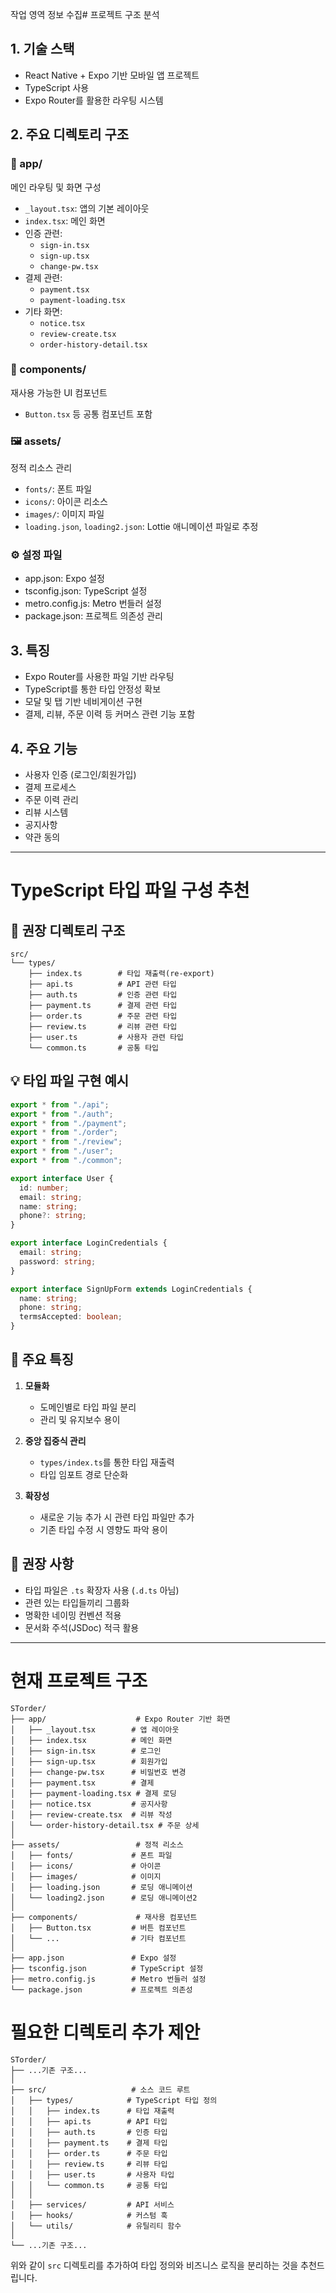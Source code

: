 작업 영역 정보 수집# 프로젝트 구조 분석

## 1. 기술 스택

- React Native + Expo 기반 모바일 앱 프로젝트
- TypeScript 사용
- Expo Router를 활용한 라우팅 시스템

## 2. 주요 디렉토리 구조

### 📱 app/

메인 라우팅 및 화면 구성

- `_layout.tsx`: 앱의 기본 레이아웃
- `index.tsx`: 메인 화면
- 인증 관련:
  - `sign-in.tsx`
  - `sign-up.tsx`
  - `change-pw.tsx`
- 결제 관련:
  - `payment.tsx`
  - `payment-loading.tsx`
- 기타 화면:
  - `notice.tsx`
  - `review-create.tsx`
  - `order-history-detail.tsx`

### 🎨 components/

재사용 가능한 UI 컴포넌트

- `Button.tsx` 등 공통 컴포넌트 포함

### 🖼 assets/

정적 리소스 관리

- `fonts/`: 폰트 파일
- `icons/`: 아이콘 리소스
- `images/`: 이미지 파일
- `loading.json`, `loading2.json`: Lottie 애니메이션 파일로 추정

### ⚙️ 설정 파일

- app.json: Expo 설정
- tsconfig.json: TypeScript 설정
- metro.config.js: Metro 번들러 설정
- package.json: 프로젝트 의존성 관리

## 3. 특징

- Expo Router를 사용한 파일 기반 라우팅
- TypeScript를 통한 타입 안정성 확보
- 모달 및 탭 기반 네비게이션 구현
- 결제, 리뷰, 주문 이력 등 커머스 관련 기능 포함

## 4. 주요 기능

- 사용자 인증 (로그인/회원가입)
- 결제 프로세스
- 주문 이력 관리
- 리뷰 시스템
- 공지사항
- 약관 동의

---

# TypeScript 타입 파일 구성 추천

## 📁 권장 디렉토리 구조

```
src/
└── types/
    ├── index.ts        # 타입 재출력(re-export)
    ├── api.ts          # API 관련 타입
    ├── auth.ts         # 인증 관련 타입
    ├── payment.ts      # 결제 관련 타입
    ├── order.ts        # 주문 관련 타입
    ├── review.ts       # 리뷰 관련 타입
    ├── user.ts         # 사용자 관련 타입
    └── common.ts       # 공통 타입
```

## 💡 타입 파일 구현 예시

```typescript
export * from "./api";
export * from "./auth";
export * from "./payment";
export * from "./order";
export * from "./review";
export * from "./user";
export * from "./common";
```

```typescript
export interface User {
  id: number;
  email: string;
  name: string;
  phone?: string;
}

export interface LoginCredentials {
  email: string;
  password: string;
}

export interface SignUpForm extends LoginCredentials {
  name: string;
  phone: string;
  termsAccepted: boolean;
}
```

## 🔑 주요 특징

1. **모듈화**

   - 도메인별로 타입 파일 분리
   - 관리 및 유지보수 용이

2. **중앙 집중식 관리**

   - `types/index.ts`를 통한 타입 재출력
   - 타입 임포트 경로 단순화

3. **확장성**
   - 새로운 기능 추가 시 관련 타입 파일만 추가
   - 기존 타입 수정 시 영향도 파악 용이

## 💪 권장 사항

- 타입 파일은 `.ts` 확장자 사용 (`.d.ts` 아님)
- 관련 있는 타입들끼리 그룹화
- 명확한 네이밍 컨벤션 적용
- 문서화 주석(JSDoc) 적극 활용

---

# 현재 프로젝트 구조

```
STorder/
├── app/                    # Expo Router 기반 화면
│   ├── _layout.tsx        # 앱 레이아웃
│   ├── index.tsx          # 메인 화면
│   ├── sign-in.tsx        # 로그인
│   ├── sign-up.tsx        # 회원가입
│   ├── change-pw.tsx      # 비밀번호 변경
│   ├── payment.tsx        # 결제
│   ├── payment-loading.tsx # 결제 로딩
│   ├── notice.tsx         # 공지사항
│   ├── review-create.tsx  # 리뷰 작성
│   └── order-history-detail.tsx # 주문 상세
│
├── assets/                 # 정적 리소스
│   ├── fonts/             # 폰트 파일
│   ├── icons/             # 아이콘
│   ├── images/            # 이미지
│   ├── loading.json       # 로딩 애니메이션
│   └── loading2.json      # 로딩 애니메이션2
│
├── components/             # 재사용 컴포넌트
│   ├── Button.tsx         # 버튼 컴포넌트
│   └── ...                # 기타 컴포넌트
│
├── app.json               # Expo 설정
├── tsconfig.json          # TypeScript 설정
├── metro.config.js        # Metro 번들러 설정
└── package.json           # 프로젝트 의존성
```

# 필요한 디렉토리 추가 제안

```
STorder/
├── ...기존 구조...
│
├── src/                   # 소스 코드 루트
│   ├── types/            # TypeScript 타입 정의
│   │   ├── index.ts      # 타입 재출력
│   │   ├── api.ts        # API 타입
│   │   ├── auth.ts       # 인증 타입
│   │   ├── payment.ts    # 결제 타입
│   │   ├── order.ts      # 주문 타입
│   │   ├── review.ts     # 리뷰 타입
│   │   ├── user.ts       # 사용자 타입
│   │   └── common.ts     # 공통 타입
│   │
│   ├── services/         # API 서비스
│   ├── hooks/            # 커스텀 훅
│   └── utils/            # 유틸리티 함수
│
└── ...기존 구조...
```

위와 같이 `src` 디렉토리를 추가하여 타입 정의와 비즈니스 로직을 분리하는 것을 추천드립니다.
